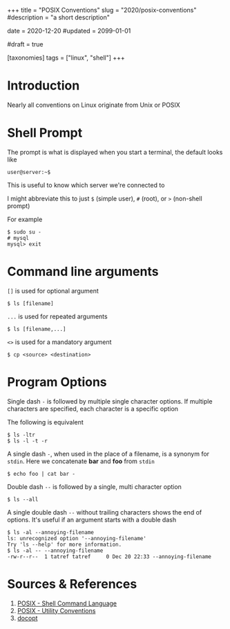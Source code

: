 +++
title = "POSIX Conventions"
slug = "2020/posix-conventions"
#description = "a short description"

date = 2020-12-20
#updated = 2099-01-01

#draft = true

[taxonomies]
tags = ["linux", "shell"]
+++


# Introduction
Nearly all conventions on Linux originate from Unix or POSIX


# Shell Prompt
The prompt is what is displayed when you start a terminal, the default looks like
```shell-session
user@server:~$
```

This is useful to know which server we're connected to

I might abbreviate this to just `$` (simple user), `#` (root), or `>` (non-shell prompt)

For example
```shell-session
$ sudo su - 
# mysql
mysql> exit
```


# Command line arguments
`[]` is used for optional argument
```shell-session
$ ls [filename]
```

`...` is used for repeated arguments
```shell-session
$ ls [filename,...]
```

`<>` is used for a mandatory argument
```shell-session
$ cp <source> <destination>
```


# Program Options
Single dash `-` is followed by multiple single character options. If multiple characters are specified, each character is a specific option

The following is equivalent
```shell-session
$ ls -ltr
$ ls -l -t -r
```

A single dash `-`, when used in the place of a filename, is a synonym for `stdin`. Here we concatenate **bar** and **foo** from `stdin`
```shell-session
$ echo foo | cat bar -
```

Double dash `--` is followed by a single, multi character option
```shell-session
$ ls --all
```

A single double dash `--` without trailing characters shows the end of options. It's useful if an argument starts with a double dash
```shell-session
$ ls -al --annoying-filename
ls: unrecognized option '--annoying-filename'
Try 'ls --help' for more information.
$ ls -al -- --annoying-filename
-rw-r--r--  1 tatref tatref     0 Dec 20 22:33 --annoying-filename
```


# Sources & References
1. [POSIX - Shell Command Language](https://pubs.opengroup.org/onlinepubs/9699919799/xrat/V4_xcu_chap02.html)
1. [POSIX - Utility Conventions](https://pubs.opengroup.org/onlinepubs/9699919799/basedefs/V1_chap12.html)
1. [docopt](http://docopt.org/)